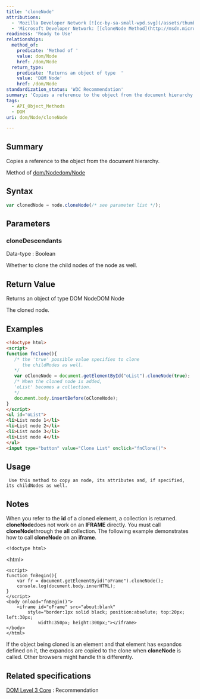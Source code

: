 ```yaml
---
title: 'cloneNode'
attributions:
  - 'Mozilla Developer Network [![cc-by-sa-small-wpd.svg](/assets/thumb/8/8c/cc-by-sa-small-wpd.svg/120px-cc-by-sa-small-wpd.svg.png)](http://creativecommons.org/licenses/by-sa/3.0/us/): [[Node.cloneNode](https://developer.mozilla.org/en-US/docs/Web/API/Node.cloneNode) Article]'
  - 'Microsoft Developer Network: [[cloneNode Method](http://msdn.microsoft.com/en-us/library/ie/ms536365(v=vs.85).aspx) Article]'
readiness: 'Ready to Use'
relationships:
  method_of:
    predicate: 'Method of '
    value: dom/Node
    href: /dom/Node
  return_type:
    predicate: 'Returns an object of type  '
    value: 'DOM Node'
    href: /dom/Node
standardization_status: 'W3C Recommendation'
summary: 'Copies a reference to the object from the document hierarchy.'
tags:
  - API_Object_Methods
  - DOM
uri: dom/Node/cloneNode

---
```

## Summary

Copies a reference to the object from the document hierarchy.

Method of [dom/Node](/dom/Node)[dom/Node](/dom/Node)

## Syntax

``` js
var clonedNode = node.cloneNode(/* see parameter list */);
```

## Parameters

### cloneDescendants

 Data-type
:   Boolean

 Whether to clone the child nodes of the node as well.

## Return Value

Returns an object of type DOM NodeDOM Node

The cloned node.

## Examples

``` html
<!doctype html>
<script>
function fnClone(){
   /* the 'true' possible value specifies to clone
      the childNodes as well.
   */
   var oCloneNode = document.getElementById("oList").cloneNode(true);
   /* When the cloned node is added,
   'oList' becomes a collection.
   */
   document.body.insertBefore(oCloneNode);
}
</script>
<ul id="oList">
<li>List node 1</li>
<li>List node 2</li>
<li>List node 3</li>
<li>List node 4</li>
</ul>
<input type="button" value="Clone List" onclick="fnClone()">
```

## Usage

     Use this method to copy an node, its attributes and, if specified, its childNodes as well.

## Notes

When you refer to the **id** of a cloned element, a collection is returned. **cloneNode**does not work on an **IFRAME** directly. You must call **cloneNode**through the **all** collection. The following example demonstrates how to call **cloneNode** on an **iframe**.

    <!doctype html>

\<html\>

    <script>
    function fnBegin(){
        var fr = document.getElementByid("oFrame").cloneNode();
        console.log(document.body.innerHTML);
    }
    </script>
    <body onload="fnBegin()">
        <iframe id="oFrame" src="about:blank"
            style="border:1px solid black; position:absolute; top:20px; left:30px;
                width:350px; height:300px;"></iframe>
    </body>
    </html>

If the object being cloned is an element and that element has expandos defined on it, the expandos are copied to the clone when **cloneNode** is called. Other browsers might handle this differently.

## Related specifications

[DOM Level 3 Core](http://www.w3.org/TR/DOM-Level-3-Core/)
:   Recommendation
